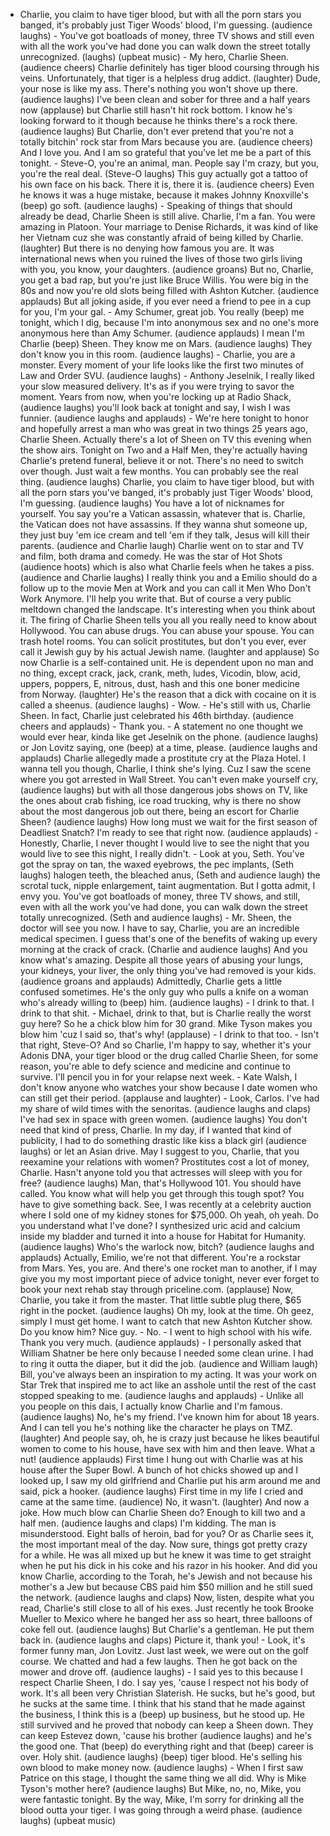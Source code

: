 - Charlie, you claim to have tiger blood, but with all the porn stars you banged, it's probably just Tiger Woods' blood, I'm guessing. (audience laughs) - You've got boatloads of money, three TV shows and still even with all the work you've had done you can walk down the street totally unrecognized. (laughs) (upbeat music) - My hero, Charlie Sheen. (audience cheers) Charlie definitely has tiger blood coursing through his veins. Unfortunately, that tiger is a helpless drug addict. (laughter) Dude, your nose is like my ass. There's nothing you won't shove up there. (audience laughs) I've been clean and sober for three and a half years now (applause) but Charlie still hasn't hit rock bottom. I know he's looking forward to it though because he thinks there's a rock there. (audience laughs) But Charlie, don't ever pretend that you're not a totally bitchin' rock star from Mars because you are. (audience cheers) And I love you. And I am so grateful that you've let me be a part of this tonight. - Steve-O, you're an animal, man. People say I'm crazy, but you, you're the real deal. (Steve-O laughs) This guy actually got a tattoo of his own face on his back. There it is, there it is. (audience cheers) Even he knows it was a huge mistake, because it makes Johnny Knoxville's (beep) go soft. (audience laughs) - Speaking of things that should already be dead, Charlie Sheen is still alive. Charlie, I'm a fan. You were amazing in Platoon. Your marriage to Denise Richards, it was kind of like her Vietnam cuz she was constantly afraid of being killed by Charlie. (laughter) But there is no denying how famous you are. It was international news when you ruined the lives of those two girls living with you, you know, your daughters. (audience groans) But no, Charlie, you get a bad rap, but you're just like Bruce Willis. You were big in the 80s and now you're old slots being filled with Ashton Kutcher. (audience applauds) But all joking aside, if you ever need a friend to pee in a cup for you, I'm your gal. - Amy Schumer, great job. You really (beep) me tonight, which I dig, because I'm into anonymous sex and no one's more anonymous here than Amy Schumer. (audience applauds) I mean I'm Charlie (beep) Sheen. They know me on Mars. (audience laughs) They don't know you in this room. (audience laughs) - Charlie, you are a monster. Every moment of your life looks like the first two minutes of Law and Order SVU. (audience laughs) - Anthony Jeselnik, I really liked your slow measured delivery. It's as if you were trying to savor the moment. Years from now, when you're locking up at Radio Shack, (audience laughs) you'll look back at tonight and say, I wish I was funnier. (audience laughs and applauds) - We're here tonight to honor and hopefully arrest a man who was great in two things 25 years ago, Charlie Sheen. Actually there's a lot of Sheen on TV this evening when the show airs. Tonight on Two and a Half Men, they're actually having Charlie's pretend funeral, believe it or not. There's no need to switch over though. Just wait a few months. You can probably see the real thing. (audience laughs) Charlie, you claim to have tiger blood, but with all the porn stars you've banged, it's probably just Tiger Woods' blood, I'm guessing. (audience laughs) You have a lot of nicknames for yourself. You say you're a Vatican assassin, whatever that is. Charlie, the Vatican does not have assassins. If they wanna shut someone up, they just buy 'em ice cream and tell 'em if they talk, Jesus will kill their parents. (audience and Charlie laugh) Charlie went on to star and TV and film, both drama and comedy. He was the star of Hot Shots (audience hoots) which is also what Charlie feels when he takes a piss. (audience and Charlie laughs) I really think you and a Emilio should do a follow up to the movie Men at Work and you can call it Men Who Don't Work Anymore. I'll help you write that. But of course a very public meltdown changed the landscape. It's interesting when you think about it. The firing of Charlie Sheen tells you all you really need to know about Hollywood. You can abuse drugs. You can abuse your spouse. You can trash hotel rooms. You can solicit prostitutes, but don't you ever, ever call it Jewish guy by his actual Jewish name. (laughter and applause) So now Charlie is a self-contained unit. He is dependent upon no man and no thing, except crack, jack, crank, meth, ludes, Vicodin, blow, acid, uppers, poppers, E, nitrous, dust, hash and this one boner medicine from Norway. (laughter) He's the reason that a dick with cocaine on it is called a sheenus. (audience laughs) - Wow. - He's still with us, Charlie Sheen. In fact, Charlie just celebrated his 46th birthday. (audience cheers and applauds) - Thank you. - A statement no one thought we would ever hear, kinda like get Jeselnik on the phone. (audience laughs) or Jon Lovitz saying, one (beep) at a time, please. (audience laughs and applauds) Charlie allegedly made a prostitute cry at the Plaza Hotel. I wanna tell you though, Charlie, I think she's lying. Cuz I saw the scene where you got arrested in Wall Street. You can't even make yourself cry, (audience laughs) but with all those dangerous jobs shows on TV, like the ones about crab fishing, ice road trucking, why is there no show about the most dangerous job out there, being an escort for Charlie Sheen? (audience laughs) How long must we wait for the first season of Deadliest Snatch? I'm ready to see that right now. (audience applauds) - Honestly, Charlie, I never thought I would live to see the night that you would live to see this night, I really didn't. - Look at you, Seth. You've got the spray on tan, the waxed eyebrows, the pec implants, (Seth laughs) halogen teeth, the bleached anus, (Seth and audience laugh) the scrotal tuck, nipple enlargement, taint augmentation. But I gotta admit, I envy you. You've got boatloads of money, three TV shows, and still, even with all the work you've had done, you can walk down the street totally unrecognized. (Seth and audience laughs) - Mr. Sheen, the doctor will see you now. I have to say, Charlie, you are an incredible medical specimen. I guess that's one of the benefits of waking up every morning at the crack of crack. (Charlie and audience laughs) And you know what's amazing. Despite all those years of abusing your lungs, your kidneys, your liver, the only thing you've had removed is your kids. (audience groans and applauds) Admittedly, Charlie gets a little confused sometimes. He's the only guy who pulls a knife on a woman who's already willing to (beep) him. (audience laughs) - I drink to that. I drink to that shit. - Michael, drink to that, but is Charlie really the worst guy here? So he a chick blow him for 30 grand. Mike Tyson makes you blow him 'cuz I said so, that's why! (applause) - I drink to that too. - Isn't that right, Steve-O? And so Charlie, I'm happy to say, whether it's your Adonis DNA, your tiger blood or the drug called Charlie Sheen, for some reason, you're able to defy science and medicine and continue to survive. I'll pencil you in for your relapse next week. - Kate Walsh, I don't know anyone who watches your show because I date women who can still get their period. (applause and laughter) - Look, Carlos. I've had my share of wild times with the senoritas. (audience laughs and claps) I've had sex in space with green women. (audience laughs) You don't need that kind of press, Charlie. In my day, if I wanted that kind of publicity, I had to do something drastic like kiss a black girl (audience laughs) or let an Asian drive. May I suggest to you, Charlie, that you reexamine your relations with women? Prostitutes cost a lot of money, Charlie. Hasn't anyone told you that actresses will sleep with you for free? (audience laughs) Man, that's Hollywood 101. You should have called. You know what will help you get through this tough spot? You have to give something back. See, I was recently at a celebrity auction where I sold one of my kidney stones for $75,000. Oh yeah, oh yeah. Do you understand what I've done? I synthesized uric acid and calcium inside my bladder and turned it into a house for Habitat for Humanity. (audience laughs) Who's the warlock now, bitch? (audience laughs and applauds) Actually, Emilio, we're not that different. You're a rockstar from Mars. Yes, you are. And there's one rocket man to another, if I may give you my most important piece of advice tonight, never ever forget to book your next rehab stay through priceline.com. (applause) Now, Charlie, you take it from the master. That little subtle plug there, $65 right in the pocket. (audience laughs) Oh my, look at the time. Oh geez, simply I must get home. I want to catch that new Ashton Kutcher show. Do you know him? Nice guy. - No. - I went to high school with his wife. Thank you very much. (audience applauds) - I personally asked that William Shatner be here only because I needed some clean urine. I had to ring it outta the diaper, but it did the job. (audience and William laugh) Bill, you've always been an inspiration to my acting. It was your work on Star Trek that inspired me to act like an asshole until the rest of the cast stopped speaking to me. (audience laughs and applauds) - Unlike all you people on this dais, I actually know Charlie and I'm famous. (audience laughs) No, he's my friend. I've known him for about 18 years. And I can tell you he's nothing like the character he plays on TMZ. (laughter) And people say, oh, he is crazy just because he likes beautiful women to come to his house, have sex with him and then leave. What a nut! (audience applauds) First time I hung out with Charlie was at his house after the Super Bowl. A bunch of hot chicks showed up and I looked up, I saw my old girlfriend and Charlie put his arm around me and said, pick a hooker. (audience laughs) First time in my life I cried and came at the same time. (audience) No, it wasn't. (laughter) And now a joke. How much blow can Charlie Sheen do? Enough to kill two and a half men. (audience laughs and claps) I'm kidding. The man is misunderstood. Eight balls of heroin, bad for you? Or as Charlie sees it, the most important meal of the day. Now sure, things got pretty crazy for a while. He was all mixed up but he knew it was time to get straight when he put his dick in his coke and his razor in his hooker. And did you know Charlie, according to the Torah, he's Jewish and not because his mother's a Jew but because CBS paid him $50 million and he still sued the network. (audience laughs and claps) Now, listen, despite what you read, Charlie's still close to all of his exes. Just recently he took Brooke Mueller to Mexico where he banged her ass so heart, three balloons of coke fell out. (audience laughs) But Charlie's a gentleman. He put them back in. (audience laughs and claps) Picture it, thank you! - Look, it's former funny man, Jon Lovitz. Just last week, we were out on the golf course. We chatted and had a few laughs. Then he got back on the mower and drove off. (audience laughs) - I said yes to this because I respect Charlie Sheen, I do. I say yes, 'cause I respect not his body of work. It's all been very Christian Slaterish. He sucks, but he's good, but he sucks at the same time. I think that his stand that he made against the business, I think this is a (beep) up business, but he stood up. He still survived and he proved that nobody can keep a Sheen down. They can keep Estevez down, 'cause his brother (audience laughs) and he's the good one. That (beep) do everything right and that (beep) career is over. Holy shit. (audience laughs) (beep) tiger blood. He's selling his own blood to make money now. (audience laughs) - When I first saw Patrice on this stage, I thought the same thing we all did. Why is Mike Tyson's mother here? (audience laughs) But Mike, no, no, Mike, you were fantastic tonight. By the way, Mike, I'm sorry for drinking all the blood outta your tiger. I was going through a weird phase. (audience laughs) (upbeat music)